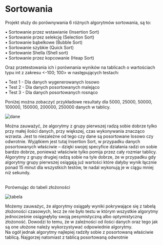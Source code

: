 # Sortowania

Projekt służy do porównywania 6 różnych algorytmów sortowania, są to:<br>

• Sortowanie przez wstawianie (Insertion Sort)<br>
• Sortowanie przez selekcję (Selection Sort)<br>
• Sortowanie bąbelkowe (Bubble Sort)<br>
• Sortowanie szybkie (Quick Sort)<br>
• Sortowanie Shella (Shell sort)<br>
• Sortowanie przez kopcowanie (Heap Sort)<br>

Oraz przetestowania ich i porównania wyników na tablicach o wartościach typu int z zakresu <-100; 100> w następujących testach:<br>

• Test 1 - Dla danych wygenerowanych losowo<br>
• Test 2 - Dla danych posortowanych malejąco<br>
• Test 3 - Dla danych posortowanych rosnąco<br>

Poniżej można zobaczyć przykładowe resultaty dla 5000, 25000, 50000, 100000, 150000, 200000, 250000 danych w tablicy. <br>

![dane](https://i.imgur.com/YyK4Sjt.png)

Można zauważyć, że algorytmy z grupy pierwszej radzą sobie dobrze tylko przy małej ilości danych, przy większej, czas wykonywania znacząco wzrasta. Jest to niezależne od tego czy dane są posortowane losowo czy odwrotnie. Wyjątkiem jest tutaj Insertion Sort, w przypadku danych posortowanych właściwie –  dzięki swojej specyfice działania radzi on sobie bardzo dobrze, ponieważ właściwie tylko pomija przez cały rozmiar tablicy.<br> 
Algorytmy z grupy drugiej radzą sobie na tyle dobrze, że w przypadku gdy algorytmy grupy pierwszej osiągają już wartości które dałyby wynik łącznie ponad 15 minut dla wszystkich testów, te nadal wykonują je w ciągu mniej niż sekundy.<br>

<br>Porównując do tabeli złożoności

![tabela](https://i.imgur.com/zuMQJgh.png)

Możemy zauważyc, że algorytmy osiągały wyniki pokrywające się z tabelą złożoności czasowych, lecz że nie było testu w którym wszystkie algorytmy jednocześnie osiągnęłyby swoją pesymistyczną albo optymistyczną złożoność. Dowodzi to temu, że w zależności od ilości danych oraz tego jak są one ułożone należy wykorzystywać odpowiednie algorytmy. <br>
Na ogół jednak algorytmy najlepiej radziły sobie z posortowaną właściwie tablicą. Najgorzej natomiast z tablicą posortowaną odwrotnie
